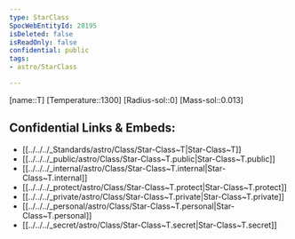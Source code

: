 ```yaml
---
type: StarClass
SpocWebEntityId: 28195
isDeleted: false
isReadOnly: false
confidential: public
tags:
- astro/StarClass

---
```

[name::T]
[Temperature::1300]
[Radius-sol::0]
[Mass-sol::0.013]




## Confidential Links & Embeds: 
- [[../../../_Standards/astro/Class/Star-Class~T|Star-Class~T]] 
- [[../../../_public/astro/Class/Star-Class~T.public|Star-Class~T.public]] 
- [[../../../_internal/astro/Class/Star-Class~T.internal|Star-Class~T.internal]] 
- [[../../../_protect/astro/Class/Star-Class~T.protect|Star-Class~T.protect]] 
- [[../../../_private/astro/Class/Star-Class~T.private|Star-Class~T.private]] 
- [[../../../_personal/astro/Class/Star-Class~T.personal|Star-Class~T.personal]] 
- [[../../../_secret/astro/Class/Star-Class~T.secret|Star-Class~T.secret]]

